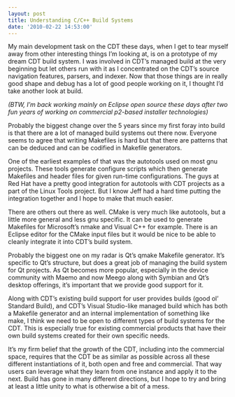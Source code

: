 ```yaml
---
layout: post
title: Understanding C/C++ Build Systems
date: '2010-02-22 14:53:00'
---
```



My main development task on the CDT these days, when I get to tear myself away from other interesting things I’m looking at, is on a prototype of my dream CDT build system. I was involved in CDT’s managed build at the very beginning but let others run with it as I concentrated on the CDT’s source navigation features, parsers, and indexer. Now that those things are in really good shape and debug has a lot of good people working on it, I thought I’d take another look at build.

*(BTW, I’m back working mainly on Eclipse open source these days after two fun years of working on commercial p2-based installer technologies)*

Probably the biggest change over the 5 years since my first foray into build is that there are a lot of managed build systems out there now. Everyone seems to agree that writing Makefiles is hard but that there are patterns that can be deduced and can be codified in Makefile generators.

One of the earliest examples of that was the autotools used on most gnu projects. These tools generate configure scripts which then generate Makefiles and header files for given run-time configurations. The guys at Red Hat have a pretty good integration for autotools with CDT projects as a part of the Linux Tools project. But I know Jeff had a hard time putting the integration together and I hope to make that much easier.

There are others out there as well. CMake is very much like autotools, but a little more general and less gnu specific. It can be used to generate Makefiles for Microsoft’s nmake and Visual C++ for example. There is an Eclipse editor for the CMake input files but it would be nice to be able to cleanly integrate it into CDT’s build system.

Probably the biggest one on my radar is Qt’s qmake Makefile generator. It’s specific to Qt’s structure, but does a great job of managing the build system for Qt projects. As Qt becomes more popular, especially in the device community with Maemo and now Meego along with Symbian and Qt’s desktop offerings, it’s important that we provide good support for it.

Along with CDT’s existing build support for user provides builds (good ol’ Standard Build), and CDT’s Visual Studio-like managed build which has both a Makefile generator and an internal implementation of something like make, I think we need to be open to different types of build systems for the CDT. This is especially true for existing commercial products that have their own build systems created for their own specific needs.

It’s my firm belief that the growth of the CDT, including into the commercial space, requires that the CDT be as similar as possible across all these different instantiations of it, both open and free and commercial. That way users can leverage what they learn from one instance and apply it to the next. Build has gone in many different directions, but I hope to try and bring at least a little unity to what is otherwise a bit of a mess.


